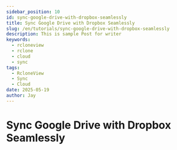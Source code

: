 ```yaml
---
sidebar_position: 10
id: sync-google-drive-with-dropbox-seamlessly
title: Sync Google Drive with Dropbox Seamlessly
slug: /en/tutorials/sync-google-drive-with-dropbox-seamlessly
description: This is sample Post for writer
keywords:
  - rcloneview
  - rclone
  - cloud
  - sync
tags:
  - RcloneView
  - Sync
  - Cloud
date: 2025-05-19
author: Jay
---
```

# Sync Google Drive with Dropbox Seamlessly



